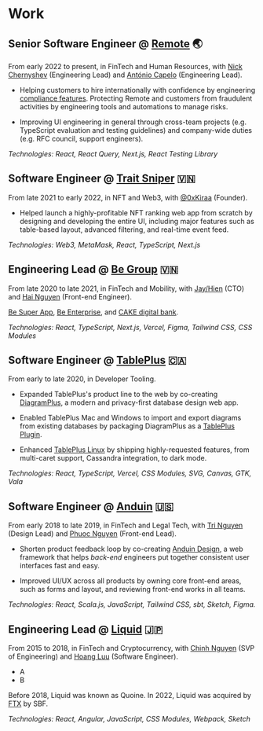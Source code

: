 # Work

## Senior Software Engineer @ [Remote](https://remote.com) 🌏

From early 2022 to present, in FinTech and Human Resources, with
[Nick Chernyshev](https://www.linkedin.com/in/nick-chernyshev/)
(Engineering Lead) and
[António Capelo](https://capelo.me/) (Engineering Lead).

- Helping customers to hire internationally with confidence by engineering
[compliance features](https://remote.com/platform/use-case/legal-leaders).
Protecting Remote and customers from fraudulent activities by engineering
tools and automations to manage risks.

- Improving UI engineering in general through
cross-team projects (e.g. TypeScript evaluation and testing guidelines)
and company-wide duties (e.g. RFC council, support engineers).

_Technologies: React, React Query, Next.js, React Testing Library_

## Software Engineer @ [Trait Sniper](https://traitsniper.com) 🇻🇳

From late 2021 to early 2022, in NFT and Web3, with 
[@0xKiraa](https://twitter.com/0xKiraa) (Founder).

- Helped launch a highly-profitable NFT ranking web app from scratch
by designing and developing the entire UI, including major features such as
table-based layout, advanced filtering, and real-time event feed.

_Technologies: Web3, MetaMask, React, TypeScript, Next.js_

## Engineering Lead @ [Be Group](https://be.com.vn/en/) 🇻🇳

From late 2020 to late 2021, in FinTech and Mobility, with
[Jay/Hien](https://www.linkedin.com/in/thehien/) (CTO) and
[Hai Nguyen](https://github.com/ng-hai) (Front-end Engineer).

[Be Super App](https://be.com.vn/en/consumer/),
[Be Enterprise](https://be.com.vn/en/corporates/),
and [CAKE digital bank](https://cake.vn/en/home/).

_Technologies: React, TypeScript, Next.js, Vercel, Figma, Tailwind CSS, CSS Modules_

## Software Engineer @ [TablePlus](https://tableplus.com) 🇨🇦

From early to late 2020, in Developer Tooling.

- Expanded TablePlus's product line to the web by co-creating
[DiagramPlus](https://diagramplus.com),
a modern and privacy-first database design web app.

- Enabled TablePlus Mac and Windows to import and export diagrams from
existing databases by packaging DiagramPlus as a
[TablePlus Plugin](https://github.com/TablePlus/diagram-plugin).

- Enhanced [TablePlus Linux](https://tableplus.com/linux) by shipping
highly-requested features, from multi-caret support, Cassandra integration,
to dark mode.

_Technologies: React, TypeScript, Vercel, CSS Modules, SVG, Canvas, GTK, Vala_

## Software Engineer @ [Anduin](https://www.anduintransact.com/) 🇺🇸

From early 2018 to late 2019, in FinTech and Legal Tech, with
[Tri Nguyen](https://www.trilmn.com/) (Design Lead) and
[Phuoc Nguyen](https://twitter.com/nghuuphuoc) (Front-end Lead).

- Shorten product feedback loop by co-creating
[Anduin Design](https://anduin.design), a web framework that helps
_back-end_ engineers put together consistent user interfaces fast and easy.

- Improved UI/UX across all products by owning core front-end areas,
such as forms and layout, and reviewing front-end works in all teams.

_Technologies: React, Scala.js, JavaScript, Tailwind CSS, sbt, Sketch, Figma._

## Engineering Lead @ [Liquid](https://liquid.com) 🇯🇵

From 2015 to 2018, in FinTech and Cryptocurrency, with
[Chinh Nguyen](https://www.linkedin.com/in/chinhnq/) (SVP of Engineering) and
[Hoang Luu](https://github.com/unrealhoang) (Software Engineer).

- A
- B

Before 2018, Liquid was known as Quoine.
In 2022, Liquid was acquired by [FTX](https://ftx.com) by SBF.

_Technologies: React, Angular, JavaScript, CSS Modules, Webpack, Sketch_


